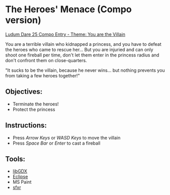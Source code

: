# The Heroes' Menace (Compo version)
[Ludum Dare 25 Compo Entry - Theme: You are the Villain](http://www.ludumdare.com/compo/ludum-dare-25/?action=preview&uid=14104)

You are a terrible villain who kidnapped a princess, and you have to defeat the heroes who came to rescue her... But you are injuried and can only shoot one fireball per time, don't let them enter in the princess radius and don't confront them on close-quarters.

"It sucks to be the villain, because he never wins... but nothing prevents you from taking a few heroes together!" 

## Objectives: 
- Terminate the heroes!
- Protect the princess

## Instructions: 
- Press *Arrow Keys* or *WASD Keys* to move the villain
- Press *Space Bar* or *Enter* to cast a fireball

## Tools: 
- [libGDX](https://libgdx.badlogicgames.com/)
- [Eclipse](https://eclipse.org/)
- MS Paint
- [sfxr](http://www.drpetter.se/project_sfxr.html)
